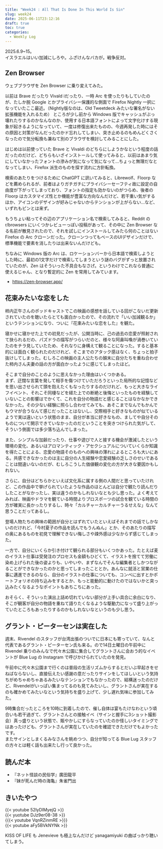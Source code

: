 ```yaml
---
title: "Week24 : All That Is Done In This World Is Sin"
slug: week24
date: 2025-06-11T23:12:16
draft: true
toc: true
categories:
  - Weekly Log
---
```

2025.6.9~15。  
イスラエルはいい加減にしろや。ふざけんなバカが。戦争反対。


<!--more-->
## Zen Browser

ウェブブラウザを Zen Browser に乗り変えてみた。

以前は Brave だったり Vivald iだったり、一時 Arc を使ったりもしていたのが、たしか脱 Google とかプライバシー保護的な側面で Firefox Nightly 一択になっていたここ最近。（Nightly版なのは、Old Tweetdeck みたいな署名がない拡張機能を入れるため）
ところが少し前から Windows 版でキャッシュがぶっ壊れたりするのかなんなのか、使用する日本語フォントによって文字化けする現象が起きるようになっていて、一度は修復出来たものの、今週再発した時にはその原因と対策がなんだったのかド忘れしてしまい、突き止めるのもめんどくさくなったので気分転換も兼ねて別のブラウザを検討してみることにした。

はじめは以前使っていた Brave と Vivaldi のどちらにしようかなという程度の話だったのだけど、どちらもいざインストールして使ってみると、以前はあまり気にしていなかったフォントの滲みが気になって気になって…ちょっと無理だなとなってしまい、Firefox 派生のものを探す流れに方針転換。

検索のあたりをつけるために ChatGPT に訊いてみると、Librewolf、Floorp などを薦められるが、前者はよりガチガチにプライバシーセーフティ故に設定の自由度が下がってしまっており、フォントの指定も効かないのがつらめ、後者の Floorp はカスタマイズ性とか機能が豊富な方向なんだけど、若干重い気がするほか、アイコンのデザインが好みじゃないからテンションが上がらない…など、いずれもピンとは来ず。

もうちょい粘ってその辺のアプリケーション名で検索してみると、Reddit の r/browsers にいくつかレビューっぽい投稿があって、その中に Zen Browser なる名前が散見されたので、それを試しにインストールしてみたら何のことはない Firefox の Arc クローンだった。クローンつってもベースのUIデザインだけで、標準機能で要素を消したりは出来ないんだけども。

ちなみに Windows 版の Arc は、ロケーションバーから日本語で検索しようとした時に、最初の1文字だけで検索してしまうという謎のバグがずっと放置されていたのが、Zen はそういった不具合もなさげ。というわけでこれなら普通に使えるじゃん、となり暫定的に Zen を常用してみています。

- https://zen-browser.app/

## 花束みたいな恋をした

柿内正午さんのポッドキャストでこの映画の感想を話している回がこないだ更新されていたのを聴いたらとても面白かったので、その流れで「いい加減観るか」というテンションになり、ついに『花束みたいな恋をした』を観た。

寝かせに寝かせた上での初見だったが、公開当時に、己の過去の恋愛が照射されて抉られるだの、パズドラの描写がつらいだのと、様々な阿鼻叫喚が渦巻いていたのをチラ見していたため、それなりに身構えて観ることになった。すると基本的には面白く観られたのだけれど、そこまでのアタック感はなく、ちょっと拍子抜けしてしまった。むしろこの映画の主人公たちの顛末に自分たちを重ね合わせた柿内さん夫妻の話の方が面白かったように感じてしまったほど。

そこまで自分のことのように思えなかった理由はいくつかある。  
まず、迂闊な言葉を発して相手を傷つけていただろうといった局所的な記憶などを思い出させられて頭を抱えたくもなったりするのだけれど、もっと大きなライフイベント、それこそ同棲などを経た上での断絶と後悔といったものを経験していないことの影響はでかくて、これを自分の物語だと感じることはなかなかできなかった。その少ない経験に照らし合わせてみても、あそこまでなんでもかんでもウマが合うなんて感じだったことはないし、交際相手と好きなものが似ているようで実は遠いという状態のまま、自分が本当に好きなもの、ましてや自分そのものについて開示できていなかったのだということを突きつけられた気がして、そういう側面では多少落ち込んでしまった。

また、シンプルな加齢だったり、仕事や遊びで人と接する機会が激減したという環境の変化、あるいはアロマンティック・アセクシュアルについていくらか知識を得たことによる、恋愛の物語そのものへの興味の薄れによるところも大いにある。共感できなかったのは主に自分の人生経験や恋愛経験の乏しさのせいであることは間違いないのだが、むしろこうした価値観の変化の方が大きな要因かもしれない。

さらに、自分はどちらかといえば文化系に属する側の人間だと思っていたけれど、この作品中で挙げられていたような作品のほとんどは自分で観たり読んだりしたことがなかったし、実は違うのかもしれないなとも少し思った。よく考えてみれば、映画やドラマを観ている時間よりプロスポーツの試合を観ている時間の方が確実に長かったりするし、時々「カルチャーカルチャーうるせえな」なんて思うことだってあるし。

登場人物たちの興味の範囲が自分とはずれていたといえばそれまでの話でしかないのだけれど、「今村夏子の作品を読んでもうんぬん」とか、そのあたりの描写の奥にあるものを初見で理解できない悔しさや疎外感は少なからず感じてしまった。

一方で、自分にいくらか引き付けて観られる部分もいくつかあった。たとえば麦のイラスト仕事は受発注のプロセスも金額もひどくて、イラストを捨てて労働に染め上げられた後の姿よりも、いやいや、まずなんでそんな編集者としかつながることができなかったのかと思ってしまったこととか。あんなに就活と営業の仕事に邁進できるのなら、自分のイラストの仕事についても、コンペに出すとかポートフォリオの持ち込みをするとか、もっと能動的に動けたのではないかと突っ込みたくなるようなポイントもあちこちにあった。

おそらく、そういった演出上詰め切れていない部分が上手い具合に余白になり、そこが観客が自分の物語を重ねて語りたくなるような駆動力になって盛り上がっていたところもあったりするのかもしれないなというのも少し思う。

## グラント・ピーターセンは実在した

週末、Rivendel のスタッフが台湾出張のついでに日本にも寄っていて、なんと代表であるグラント・ピーターセン氏も来る。ので14日土曜日の午前中に Rivendel 乗りのみんなで代々木公園に集合してグラントさんに会おう的なイベントが Blue Lug の Instagram で呼びかけられていたのを発見。

午前中に代々木公園まで行くのは普段の生活リズムからするとだいぶ早起きをせねばならないし、直接伝えたい感謝の意だったりサインをしてほしいという気持ちがめちゃめちゃあるみたいなテンションでもなかったので、結構迷ったのだけど、Rivendelがいっぱい集まってるのも見てみたいし、グラントさんが実在するのも確かめてみたいなという気持ちを盛り上げて、少し遅れ気味に参加してみた。

9時集合だったところを10時に到着したので、催し自体は宴もたけなわという頃合いも若干過ぎて、グラントさんとの接触イベ（サインと握手に3ショット撮影会）真っ盛りという状態で、賑やかしにすらなっていたのか怪しいタイミングではあったけども、グラントさんが実在していたのを確認できただけでもよかったです。  
またサインとしまくるみなさんを眺めつつ、自分が知ってる Blue Lug スタッフの方々とは軽く話も出来たし行って良かった。

## 読んだ本

- 『ネット怪談の民俗学』廣田龍平
- 『妹が死んだ時の海亀』朱雀門出

## きいたやつ

{{< youtube 52IyDIMyejQ >}}  
{{< yuotube DJz9er08-38 >}}  
{{{< youtube VqnRZinmRE >}}}  
{{< youtube aFy5BVkNYNk >}}

KISS OF LIFE も Jenevieve も極上なんだけど yanagamiyuki の曲ばっかり聴いてしまう。